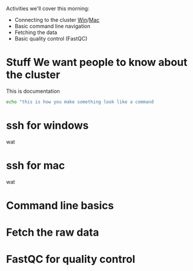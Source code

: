 Activities we'll cover this morning:

* Connecting to the cluster [Win](#ssh-for-windows)/[Mac](#ssh-for-mac)
* Basic command line navigation
* Fetching the data
* Basic quality control (FastQC)

# Stuff We want people to know about the cluster

This is documentation

```sh
echo "this is how you make something look like a command
```


# ssh for windows
wat

# ssh for mac
wat

# Command line basics

# Fetch the raw data

# FastQC for quality control

